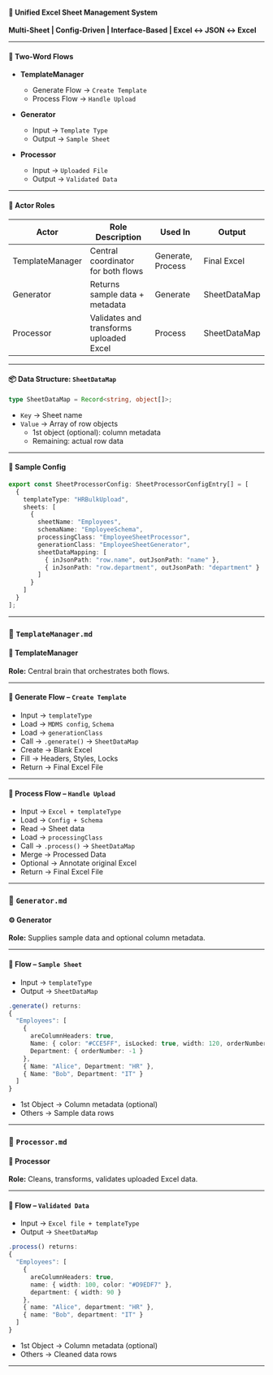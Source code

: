 #### 🧩 Unified Excel Sheet Management System  
**Multi-Sheet | Config-Driven | Interface-Based | Excel ↔ JSON ↔ Excel**

---

#### 🔁 Two-Word Flows  

- **TemplateManager**
  - Generate Flow → `Create Template`
  - Process Flow → `Handle Upload`

- **Generator**
  - Input → `Template Type`
  - Output → `Sample Sheet`

- **Processor**
  - Input → `Uploaded File`
  - Output → `Validated Data`

---

#### 🎯 Actor Roles  

| Actor           | Role Description                              | Used In        | Output         |
|----------------|------------------------------------------------|----------------|----------------|
| TemplateManager | Central coordinator for both flows             | Generate, Process | Final Excel    |
| Generator       | Returns sample data + metadata                 | Generate       | SheetDataMap   |
| Processor       | Validates and transforms uploaded Excel        | Process        | SheetDataMap   |

---

#### 📦 Data Structure: `SheetDataMap`

```ts
type SheetDataMap = Record<string, object[]>;
```

- `Key` → Sheet name  
- `Value` → Array of row objects  
  - 1st object (optional): column metadata  
  - Remaining: actual row data  

---

#### 🧪 Sample Config

```ts
export const SheetProcessorConfig: SheetProcessorConfigEntry[] = [
  {
    templateType: "HRBulkUpload",
    sheets: [
      {
        sheetName: "Employees",
        schemaName: "EmployeeSchema",
        processingClass: "EmployeeSheetProcessor",
        generationClass: "EmployeeSheetGenerator",
        sheetDataMapping: [
          { inJsonPath: "row.name", outJsonPath: "name" },
          { inJsonPath: "row.department", outJsonPath: "department" }
        ]
      }
    ]
  }
];
```

---

### 📄 `TemplateManager.md`

#### 🧠 TemplateManager  
**Role:** Central brain that orchestrates both flows.

---

#### 🔁 Generate Flow – `Create Template`

- Input → `templateType`
- Load → `MDMS config`, `Schema`
- Load → `generationClass`
- Call → `.generate()` → `SheetDataMap`
- Create → Blank Excel
- Fill → Headers, Styles, Locks
- Return → Final Excel File

---

#### 🔁 Process Flow – `Handle Upload`

- Input → `Excel + templateType`
- Load → `Config + Schema`
- Read → Sheet data
- Load → `processingClass`
- Call → `.process()` → `SheetDataMap`
- Merge → Processed Data
- Optional → Annotate original Excel
- Return → Final Excel File

---

### 📄 `Generator.md`

#### ⚙️ Generator  
**Role:** Supplies sample data and optional column metadata.

---

#### 🔁 Flow – `Sample Sheet`

- Input → `templateType`
- Output → `SheetDataMap`

```ts
.generate() returns:
{
  "Employees": [
    {
      areColumnHeaders: true,
      Name: { color: "#CCE5FF", isLocked: true, width: 120, orderNumber: -2 },
      Department: { orderNumber: -1 }
    },
    { Name: "Alice", Department: "HR" },
    { Name: "Bob", Department: "IT" }
  ]
}
```

- 1st Object → Column metadata (optional)
- Others → Sample data rows

---

### 📄 `Processor.md`

#### 🔬 Processor  
**Role:** Cleans, transforms, validates uploaded Excel data.

---

#### 🔁 Flow – `Validated Data`

- Input → `Excel file + templateType`
- Output → `SheetDataMap`

```ts
.process() returns:
{
  "Employees": [
    {
      areColumnHeaders: true,
      name: { width: 100, color: "#D9EDF7" },
      department: { width: 90 }
    },
    { name: "Alice", department: "HR" },
    { name: "Bob", department: "IT" }
  ]
}
```

- 1st Object → Column metadata (optional)
- Others → Cleaned data rows

---
